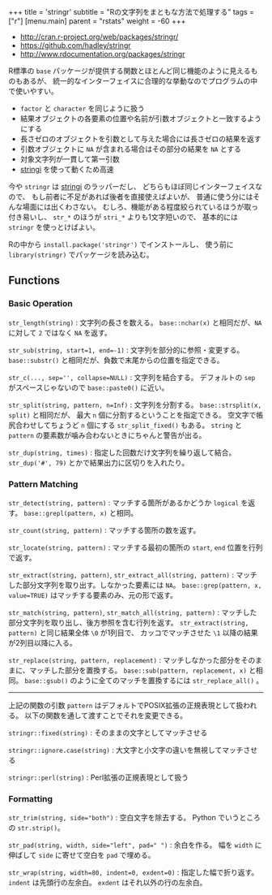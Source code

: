 +++
title = 'stringr'
subtitle = "Rの文字列をまともな方法で処理する"
tags = ["r"]
[menu.main]
  parent = "rstats"
  weight = -60
+++

-   <http://cran.r-project.org/web/packages/stringr/>
-   <https://github.com/hadley/stringr>
-   <http://www.rdocumentation.org/packages/stringr>

R標準の `base` パッケージが提供する関数とほとんど同じ機能のように見えるものもあるが、
統一的なインターフェイスに合理的な挙動なのでプログラムの中で使いやすい。

-   `factor` と `character` を同じように扱う
-   結果オブジェクトの各要素の位置や名前が引数オブジェクトと一致するようにする
-   長さゼロのオブジェクトを引数として与えた場合には長さゼロの結果を返す
-   引数オブジェクトに `NA` が含まれる場合はその部分の結果を `NA` とする
-   対象文字列が一貫して第一引数
-   [stringi](http://www.rexamine.com/resources/stringi/) を使って動くため高速

今や `stringr` は [stringi](http://www.rexamine.com/resources/stringi/) のラッパーだし、
どちらもほぼ同じインターフェイスなので、
もし前者に不足があれば後者を直接使えばよいが、
普通に使う分にはそんな場面には出くわさない。
むしろ、機能がある程度絞られているほうが取っ付き易いし、
`str_*` のほうが `stri_*` よりも1文字短いので、
基本的には `stringr` を使っとけばよい。

Rの中から `install.package('stringr')` でインストールし、
使う前に `library(stringr)` でパッケージを読み込む。

## Functions

### Basic Operation

`str_length(string)`
:   文字列の長さを数える。
    `base::nchar(x)` と相同だが、`NA` に対して `2` ではなく `NA` を返す。

`str_sub(string, start=1, end=-1)`
:   文字列を部分的に参照・変更する。
    `base::substr()` と相同だが、負数で末尾からの位置を指定できる。

`str_c(..., sep='', collapse=NULL)`
:   文字列を結合する。
    デフォルトの `sep` がスペースじゃないので `base::paste0()` に近い。

`str_split(string, pattern, n=Inf)`
:   文字列を分割する。
    `base::strsplit(x, split)` と相同だが、
    最大 `n` 個に分割するということを指定できる。
    空文字で帳尻合わせしてちょうど `n` 個にする `str_split_fixed()` もある。
    `string` と `pattern` の要素数が噛み合わないときにちゃんと警告が出る。

`str_dup(string, times)`
:   指定した回数だけ文字列を繰り返して結合。
    `str_dup('#', 79)` とかで結果出力に区切りを入れたり。

### Pattern Matching

`str_detect(string, pattern)`
:   マッチする箇所があるかどうか `logical` を返す。
    `base::grepl(pattern, x)` と相同。

`str_count(string, pattern)`
:   マッチする箇所の数を返す。

`str_locate(string, pattern)`
:   マッチする最初の箇所の `start`, `end` 位置を行列で返す。

`str_extract(string, pattern)`, `str_extract_all(string, pattern)`
:   マッチした部分文字列を取り出す。しなかった要素には `NA`。
    `base::grep(pattern, x, value=TRUE)` はマッチする要素のみ、元の形で返す。

`str_match(string, pattern)`, `str_match_all(string, pattern)`
:   マッチした部分文字列を取り出し、後方参照を含む行列を返す。
    `str_extract(string, pattern)` と同じ結果全体 `\0` が1列目で、
    カッコでマッチさせた `\1` 以降の結果が2列目以降に入る。

`str_replace(string, pattern, replacement)`
:   マッチしなかった部分をそのままに、マッチした部分を置換する。
    `base::sub(pattern, replacement, x)` と相同。
    `base::gsub()` のように全てのマッチを置換するには `str_replace_all()` 。

------------------------------------------------------------------------

上記の関数の引数 `pattern` はデフォルトでPOSIX拡張の正規表現として扱われる。
以下の関数を通して渡すことでそれを変更できる。

`stringr::fixed(string)`
:   そのままの文字としてマッチさせる

`stringr::ignore.case(string)`
:   大文字と小文字の違いを無視してマッチさせる

`stringr::perl(string)`
:   Perl拡張の正規表現として扱う

### Formatting

`str_trim(string, side="both")`
:   空白文字を除去する。
    Python でいうところの `str.strip()`。

`str_pad(string, width, side="left", pad=" ")`
:   余白を作る。
    幅を `width` に伸ばして `side` に寄せて空白を `pad` で埋める。

`str_wrap(string, width=80, indent=0, exdent=0)`
:   指定した幅で折り返す。
    `indent` は先頭行の左余白。
    `exdent` はそれ以外の行の左余白。
